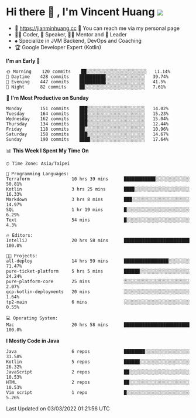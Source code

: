 # Hi there 👋 , I'm Vincent Huang ![](https://komarev.com/ghpvc/?username=Jian-Min-Huang)
- 💎 https://jianminhuang.cc 🙋 You can reach me via my personal page
- 👨‍💻 Coder, 🎤 Speaker, 👨‍🏫 Mentor and 🚀 Leader
- ♠️ Specialize in JVM Backend, DevOps and Coaching
- 🏆 Google Developer Expert (Kotlin)

<!--START_SECTION:waka-->
**I'm an Early 🐤** 

```text
🌞 Morning    120 commits    ██░░░░░░░░░░░░░░░░░░░░░░░   11.14% 
🌆 Daytime    428 commits    ██████████░░░░░░░░░░░░░░░   39.74% 
🌃 Evening    447 commits    ██████████░░░░░░░░░░░░░░░   41.5% 
🌙 Night      82 commits     ██░░░░░░░░░░░░░░░░░░░░░░░   7.61%

```
📅 **I'm Most Productive on Sunday** 

```text
Monday       151 commits    ███░░░░░░░░░░░░░░░░░░░░░░   14.02% 
Tuesday      164 commits    ███░░░░░░░░░░░░░░░░░░░░░░   15.23% 
Wednesday    162 commits    ███░░░░░░░░░░░░░░░░░░░░░░   15.04% 
Thursday     134 commits    ███░░░░░░░░░░░░░░░░░░░░░░   12.44% 
Friday       118 commits    ██░░░░░░░░░░░░░░░░░░░░░░░   10.96% 
Saturday     158 commits    ███░░░░░░░░░░░░░░░░░░░░░░   14.67% 
Sunday       190 commits    ████░░░░░░░░░░░░░░░░░░░░░   17.64%

```


📊 **This Week I Spent My Time On** 

```text
⌚︎ Time Zone: Asia/Taipei

💬 Programming Languages: 
Terraform                10 hrs 39 mins      ████████████░░░░░░░░░░░░░   50.81% 
Kotlin                   3 hrs 25 mins       ████░░░░░░░░░░░░░░░░░░░░░   16.33% 
Markdown                 3 hrs 8 mins        ███░░░░░░░░░░░░░░░░░░░░░░   14.97% 
SQL                      1 hr 19 mins        █░░░░░░░░░░░░░░░░░░░░░░░░   6.29% 
Text                     54 mins             █░░░░░░░░░░░░░░░░░░░░░░░░   4.3%

🔥 Editors: 
IntelliJ                 20 hrs 58 mins      █████████████████████████   100.0%

🐱‍💻 Projects: 
all-deploy               14 hrs 59 mins      █████████████████░░░░░░░░   71.47% 
pure-ticket-platform     5 hrs 5 mins        ██████░░░░░░░░░░░░░░░░░░░   24.24% 
pure-platform-core       25 mins             ░░░░░░░░░░░░░░░░░░░░░░░░░   2.07% 
gcp-kotlin-deployments   20 mins             ░░░░░░░░░░░░░░░░░░░░░░░░░   1.64% 
tp2-main                 6 mins              ░░░░░░░░░░░░░░░░░░░░░░░░░   0.55%

💻 Operating System: 
Mac                      20 hrs 58 mins      █████████████████████████   100.0%

```

**I Mostly Code in Java** 

```text
Java                     6 repos             ████████░░░░░░░░░░░░░░░░░   31.58% 
Kotlin                   5 repos             ██████░░░░░░░░░░░░░░░░░░░   26.32% 
JavaScript               2 repos             ██░░░░░░░░░░░░░░░░░░░░░░░   10.53% 
HTML                     2 repos             ██░░░░░░░░░░░░░░░░░░░░░░░   10.53% 
Vim script               1 repo              █░░░░░░░░░░░░░░░░░░░░░░░░   5.26%

```



 Last Updated on 03/03/2022 01:21:56 UTC
<!--END_SECTION:waka-->
